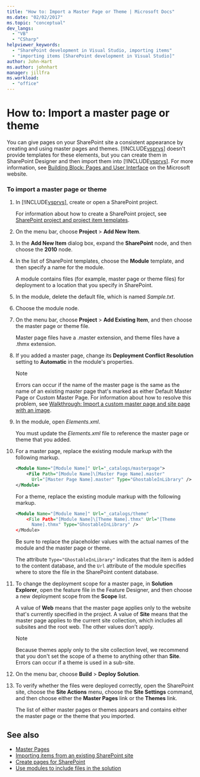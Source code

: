 ```yaml
---
title: "How to: Import a Master Page or Theme | Microsoft Docs"
ms.date: "02/02/2017"
ms.topic: "conceptual"
dev_langs:
  - "VB"
  - "CSharp"
helpviewer_keywords:
  - "SharePoint development in Visual Studio, importing items"
  - "importing items [SharePoint development in Visual Studio]"
author: John-Hart
ms.author: johnhart
manager: jillfra
ms.workload:
  - "office"
---
```

# How to: Import a master page or theme
  You can give pages on your SharePoint site a consistent appearance by creating and using master pages and themes. [!INCLUDE[vsprvs](../sharepoint/includes/vsprvs-md.md)] doesn't provide templates for these elements, but you can create them in SharePoint Designer and then import them into [!INCLUDE[vsprvs](../sharepoint/includes/vsprvs-md.md)]. For more information, see [Building Block: Pages and User Interface](http://go.microsoft.com/fwlink/?LinkID=182095) on the Microsoft website.

### To import a master page or theme

1. In [!INCLUDE[vsprvs](../sharepoint/includes/vsprvs-md.md)], create or open a SharePoint project.

     For information about how to create a SharePoint project, see [SharePoint project and project item templates](../sharepoint/sharepoint-project-and-project-item-templates.md).

2. On the menu bar, choose **Project** > **Add New Item**.

3. In the **Add New Item** dialog box, expand the **SharePoint** node, and then choose the **2010** node.

4. In the list of SharePoint templates, choose the **Module** template, and then specify a name for the module.

     A module contains files (for example, master page or theme files) for deployment to a location that you specify in SharePoint.

5. In the module, delete the default file, which is named *Sample.txt*.

6. Choose the module node.

7. On the menu bar, choose **Project** > **Add Existing Item**, and then choose the master page or theme file.

     Master page files have a .master extension, and theme files have a .thmx extension.

8. If you added a master page, change its **Deployment Conflict Resolution** setting to **Automatic** in the module's properties.

    > [!NOTE]
    > Errors can occur if the name of the master page is the same as the name of an existing master page that's marked as either Default Master Page or Custom Master Page. For information about how to resolve this problem, see [Walkthrough: Import a custom master page and site page with an image](../sharepoint/walkthrough-import-a-custom-master-page-and-site-page-with-an-image.md).

9. In the module, open *Elements.xml*.

     You must update the *Elements.xml* file to reference the master page or theme that you added.

10. For a master page, replace the existing module markup with the following markup.

    ```xml
    <Module Name="[Module Name]" Url="_catalogs/masterpage">
        <File Path="[Module Name]\[Master Page Name].master"
          Url="[Master Page Name].master" Type="GhostableInLibrary" />
    </Module>
    ```

     For a theme, replace the existing module markup with the following markup.

    ```xml
    <Module Name="[Module Name]" Url="_catalogs/theme"
        <File Path="[Module Name]\[Theme Name].thmx" Url="[Theme
          Name].thmx" Type="GhostableInLibrary" />
    </Module>
    ```

     Be sure to replace the placeholder values with the actual names of the module and the master page or theme.

     The attribute `Type="GhostableInLibrary"` indicates that the item is added to the content database, and the `Url` attribute of the module specifies where to store the file in the SharePoint content database.

11. To change the deployment scope for a master page, in **Solution Explorer**, open the feature file in the Feature Designer, and then choose a new deployment scope from the **Scope** list.

     A value of **Web** means that the master page applies only to the website that's currently specified in the project. A value of **Site** means that the master page applies to the current site collection, which includes all subsites and the root web. The other values don't apply.

    > [!NOTE]
    > Because themes apply only to the site collection level, we recommend that you don't set the scope of a theme to anything other than **Site**. Errors can occur if a theme is used in a sub-site.

12. On the menu bar, choose **Build** > **Deploy Solution**.

13. To verify whether the files were deployed correctly, open the SharePoint site, choose the **Site Actions** menu, choose the **Site Settings** command, and then choose either the **Master Pages** link or the **Themes** link.

     The list of either master pages or themes appears and contains either the master page or the theme that you imported.

## See also
- [Master Pages](http://go.microsoft.com/fwlink/?LinkId=184955)
- [Importing items from an existing SharePoint site](../sharepoint/importing-items-from-an-existing-sharepoint-site.md)
- [Create pages for SharePoint](../sharepoint/creating-pages-for-sharepoint.md)
- [Use modules to include files in the solution](../sharepoint/using-modules-to-include-files-in-the-solution.md)
